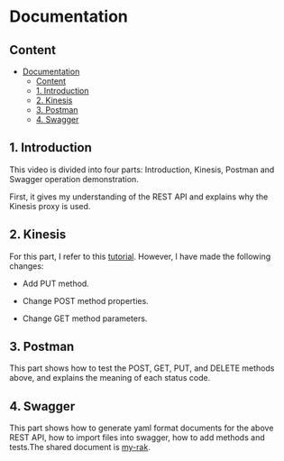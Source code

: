 # Documentation

## Content

- [Documentation](#documentation)
  - [Content](#content)
  - [1. Introduction](#1-introduction)
  - [2. Kinesis](#2-kinesis)
  - [3. Postman](#3-postman)
  - [4. Swagger](#4-swagger)

## 1. Introduction

This video is divided into four parts: Introduction, Kinesis, Postman and Swagger operation demonstration.

First, it gives my understanding of the REST API and explains why the Kinesis proxy is used.

## 2. Kinesis

For this part, I refer to this [tutorial](https://docs.aws.amazon.com/apigateway/latest/developerguide/integrating-api-with-aws-services-kinesis.html). However, I have made the following changes:

- Add PUT method. 

- Change POST method properties. 

- Change GET method parameters.

## 3. Postman

This part shows how to test the POST, GET, PUT, and DELETE methods above, and explains the meaning of each status code.

## 4. Swagger

This part shows how to generate yaml format documents for the above REST API, how to import files into swagger, how to add methods and tests.The shared document is [my-rak](https://app.swaggerhub.com/apis/lwkua007/my-rak/1).